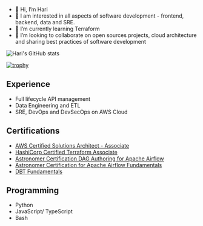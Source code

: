 - 👋 Hi, I’m Hari
- 👀 I am interested in all aspects of software development - frontend, backend, data and SRE.
- 🌱 I’m currently learning Terraform
- 💞️ I’m looking to collaborate on open sources projects, cloud architecture and sharing best practices of software development


![Hari's GitHub stats](https://github-readme-stats.vercel.app/api?username=hkuchibhotla&count_private=true&theme=dark&theme=transparent&show_icons=true)


[![trophy](https://github-profile-trophy.vercel.app/?username=hkuchibhotla)](https://github.com/ryo-ma/github-profile-trophy)

## Experience

* Full lifecycle API management
* Data Engineering and ETL
* SRE, DevOps and DevSecOps on AWS Cloud 


## Certifications 

* [AWS Certified Solutions Architect - Associate](https://www.credly.com/badges/0de57656-62f9-4dfa-bca4-bf6d86c73cee)
* [HashiCorp Certified Terraform Associate](https://www.credly.com/badges/2a4310a2-61f9-4f0b-96a3-da3388aeaa4f)
* [Astronomer Certification DAG Authoring for Apache Airflow](https://www.credly.com/badges/057f470d-1c2d-42ae-9290-790e10fcb2ac)
* [Astronomer Certification for Apache Airflow Fundamentals](https://www.credly.com/badges/ed6ae299-4da1-4666-a996-2c9b00f9f825)
* [DBT Fundamentals](https://www.credential.net/f371d405-7302-4792-9f02-311732953191#gs.nhx4cl)


## Programming

* Python 
* JavaScript/ TypeScript 
* Bash


<!---
hkuchibhotla/hkuchibhotla is a ✨ special ✨ repository because its `README.md` (this file) appears on your GitHub profile.
You can click the Preview link to take a look at your changes.
--->
